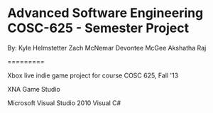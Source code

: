 Advanced Software Engineering COSC-625 - Semester Project
========
By:
Kyle Helmstetter
Zach McNemar
Devontee McGee
Akshatha Raj

=========

Xbox live indie game project for course COSC 625, Fall '13

XNA Game Studio

Microsoft Visual Studio 2010 Visual C#